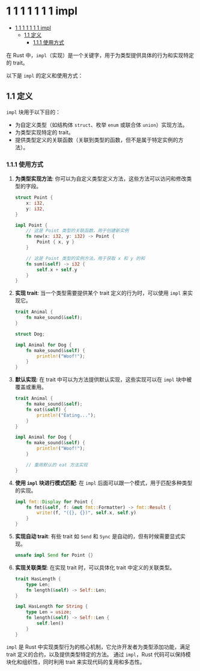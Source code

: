 # 1 1 1 1 1 1 1 impl

<!-- TOC START -->
- [1 1 1 1 1 1 1 impl](#1-1-1-1-1-1-1-impl)
  - [1.1 定义](#定义)
    - [1.1.1 使用方式](#使用方式)
<!-- TOC END -->














在 Rust 中，`impl`（实现）是一个关键字，用于为类型提供具体的行为和实现特定的 trait。

以下是 `impl` 的定义和使用方式：

## 1.1 定义

`impl` 块用于以下目的：

- 为自定义类型（如结构体 `struct`、枚举 `enum` 或联合体 `union`）实现方法。
- 为类型实现特定的 trait。
- 提供类型定义的关联函数（关联到类型的函数，但不是属于特定实例的方法）。

### 1.1.1 使用方式

1. **为类型实现方法**:
   你可以为自定义类型定义方法，这些方法可以访问和修改类型的字段。

   ```rust
   struct Point {
       x: i32,
       y: i32,
   }

   impl Point {
       // 这是 Point 类型的关联函数，用于创建新实例
       fn new(x: i32, y: i32) -> Point {
           Point { x, y }
       }

       // 这是 Point 类型的实例方法，用于获取 x 和 y 的和
       fn sum(&self) -> i32 {
           self.x + self.y
       }
   }
   ```

2. **实现 trait**:
   当一个类型需要提供某个 trait 定义的行为时，可以使用 `impl` 来实现它。

   ```rust
   trait Animal {
       fn make_sound(&self);
   }

   struct Dog;

   impl Animal for Dog {
       fn make_sound(&self) {
           println!("Woof!");
       }
   }
   ```

3. **默认实现**:
   在 trait 中可以为方法提供默认实现，这些实现可以在 `impl` 块中被覆盖或重用。

   ```rust
   trait Animal {
       fn make_sound(&self);
       fn eat(&self) {
           println!("Eating...");
       }
   }

   impl Animal for Dog {
       fn make_sound(&self) {
           println!("Woof!");
       }

       // 重用默认的 eat 方法实现
   }
   ```

4. **使用 `impl` 块进行模式匹配**:
   在 `impl` 后面可以跟一个模式，用于匹配多种类型的实现。

   ```rust
   impl fmt::Display for Point {
       fn fmt(&self, f: &mut fmt::Formatter) -> fmt::Result {
           write!(f, "({}, {})", self.x, self.y)
       }
   }
   ```

5. **实现自动 trait**:
   有些 trait 如 `Send` 和 `Sync` 是自动的，但有时候需要显式实现。

   ```rust
   unsafe impl Send for Point {}
   ```

6. **实现关联类型**:
   在实现 trait 时，可以具体化 trait 中定义的关联类型。

   ```rust
   trait HasLength {
       type Len;
       fn length(&self) -> Self::Len;
   }

   impl HasLength for String {
       type Len = usize;
       fn length(&self) -> Self::Len {
           self.len()
       }
   }
   ```

`impl` 是 Rust 中实现类型行为的核心机制，它允许开发者为类型添加功能，满足 trait 定义的合约，以及提供类型特定的方法。
通过 `impl`，Rust 代码可以保持模块化和组织性，同时利用 trait 来实现代码的复用和多态性。
